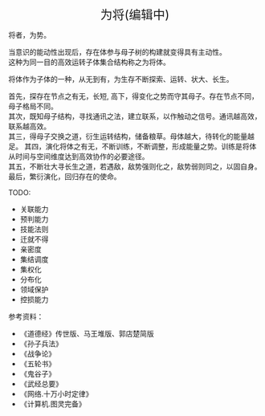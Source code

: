 <center><font size=5>为将(编辑中)</font></center>

将者，为势。<br/>

当意识的能动性出现后，存在体参与母子树的构建就变得具有主动性。<br/>
这种为同一目的高效运转子体集合结构称之为将体。<br/>

将体作为子体的一种，从无到有，为生存不断探索、运转、状大、长生。<br/>

首先，探存在节点之有无，长短, 高下，得变化之势而守其母子。存在节点不同，母子格局不同。<br/>
其次，既知母子结构，寻找通讯之法，建立联系，以作触动之信号。通讯越高效，联系越高效。<br/>
其三，得母子交换之道，衍生运转结构，储备粮草。母体越大，待转化的能量越足。
其四，演化将体之有无，不断训练，不断调整，形成能量之势。训练是将体从时间与空间维度达到高效协作的必要途径。<br/>
其五，不断壮大寻长生之道，若遇敌，敌势强则化之，敌势弱则同之，以固自身。
最后，繁衍演化，回归存在的使命。

TODO: 
* 关联能力
* 预判能力
* 技能法则
* 迁就不得
* 亲密度
* 集结调度
* 集权化
* 分布化
* 领域保护
* 控损能力


参考资料：
* 《道德经》传世版、马王堆版、郭店楚简版
* 《孙子兵法》
* 《战争论》
* 《五轮书》
* 《鬼谷子》
* 《武经总要》
* 《网络.十万小时定律》
* 《计算机.图灵完备》

